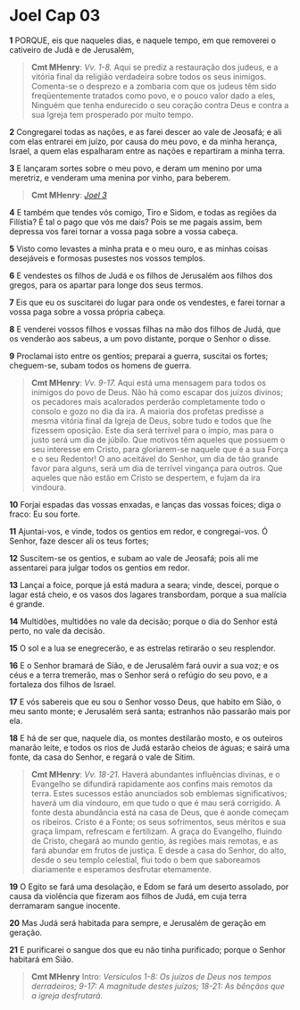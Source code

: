 # Joel Cap 03

**1** 	PORQUE, eis que naqueles dias, e naquele tempo, em que removerei o cativeiro de Judá e de Jerusalém,

> **Cmt MHenry**: *Vv. 1-8.* Aqui se prediz a restauração dos judeus, e a vitória final da religião verdadeira sobre todos os seus inimigos. Comenta-se o desprezo e a zombaria com que os judeus têm sido freqüentemente tratados como povo, e o pouco valor dado a eles, Ninguém que tenha endurecido o seu coração contra Deus e contra a sua Igreja tem prosperado por muito tempo.

**2** 	Congregarei todas as nações, e as farei descer ao vale de Jeosafá; e ali com elas entrarei em juízo, por causa do meu povo, e da minha herança, Israel, a quem elas espalharam entre as nações e repartiram a minha terra.

**3** 	E lançaram sortes sobre o meu povo, e deram um menino por uma meretriz, e venderam uma menina por vinho, para beberem.

> **Cmt MHenry**: *[Joel 3](../29A-Jl/03.md#0)*

**4** 	E também que tendes vós comigo, Tiro e Sidom, e todas as regiões da Filístia? É tal o pago que vós me dais? Pois se me pagais assim, bem depressa vos farei tornar a vossa paga sobre a vossa cabeça.

**5** 	Visto como levastes a minha prata e o meu ouro, e as minhas coisas desejáveis e formosas pusestes nos vossos templos.

**6** 	E vendestes os filhos de Judá e os filhos de Jerusalém aos filhos dos gregos, para os apartar para longe dos seus termos.

**7** 	Eis que eu os suscitarei do lugar para onde os vendestes, e farei tornar a vossa paga sobre a vossa própria cabeça.

**8** 	E venderei vossos filhos e vossas filhas na mão dos filhos de Judá, que os venderão aos sabeus, a um povo distante, porque o Senhor o disse.

**9** 	Proclamai isto entre os gentios; preparai a guerra, suscitai os fortes; cheguem-se, subam todos os homens de guerra.

> **Cmt MHenry**: *Vv. 9-17.* Aqui está uma mensagem para todos os inimigos do povo de Deus. Não há como escapar dos juízos divinos; os pecadores mais acalorados perderão completamente todo o consolo e gozo no dia da ira. A maioria dos profetas predisse a mesma vitória final da Igreja de Deus, sobre tudo e todos que lhe fizessem oposição. Este dia será terrível para o ímpio, mas para o justo será um dia de júbilo. Que motivos têm aqueles que possuem o seu interesse em Cristo, para gloriarem-se naquele que é a sua Força e o seu Redentor! O ano aceitável do Senhor, um dia de tão grande favor para alguns, será um dia de terrível vingança para outros. Que aqueles que não estão em Cristo se despertem, e fujam da ira vindoura.

**10** 	Forjai espadas das vossas enxadas, e lanças das vossas foices; diga o fraco: Eu sou forte.

**11** 	Ajuntai-vos, e vinde, todos os gentios em redor, e congregai-vos. Ó Senhor, faze descer ali os teus fortes;

**12** 	Suscitem-se os gentios, e subam ao vale de Jeosafá; pois ali me assentarei para julgar todos os gentios em redor.

**13** 	Lançai a foice, porque já está madura a seara; vinde, descei, porque o lagar está cheio, e os vasos dos lagares transbordam, porque a sua malícia é grande.

**14** 	Multidões, multidões no vale da decisão; porque o dia do Senhor está perto, no vale da decisão.

**15** 	O sol e a lua se enegrecerão, e as estrelas retirarão o seu resplendor.

**16** 	E o Senhor bramará de Sião, e de Jerusalém fará ouvir a sua voz; e os céus e a terra tremerão, mas o Senhor será o refúgio do seu povo, e a fortaleza dos filhos de Israel.

**17** 	E vós sabereis que eu sou o Senhor vosso Deus, que habito em Sião, o meu santo monte; e Jerusalém será santa; estranhos não passarão mais por ela.

**18** 	E há de ser que, naquele dia, os montes destilarão mosto, e os outeiros manarão leite, e todos os rios de Judá estarão cheios de águas; e sairá uma fonte, da casa do Senhor, e regará o vale de Sitim.

> **Cmt MHenry**: *Vv. 18-21.* Haverá abundantes influências divinas, e o Evangelho se difundirá rapidamente aos confins mais remotos da terra. Estes sucessos estão anunciados sob emblemas significativos; haverá um dia vindouro, em que tudo o que é mau será corrigido. A fonte desta abundância está na casa de Deus, que é aonde começam os ribeiros. Cristo é a Fonte; os seus sofrimentos, seus méritos e sua graça limpam, refrescam e fertilizam. A graça do Evangelho, fluindo de Cristo, chegará ao mundo gentio, às regiões mais remotas, e as fará abundar em frutos de justiça. E desde a casa do Senhor, do alto, desde o seu templo celestial, flui todo o bem que saboreamos diariamente e esperamos desfrutar etemamente.

**19** 	O Egito se fará uma desolação, e Edom se fará um deserto assolado, por causa da violência que fizeram aos filhos de Judá, em cuja terra derramaram sangue inocente.

**20** 	Mas Judá será habitada para sempre, e Jerusalém de geração em geração.

**21** 	E purificarei o sangue dos que eu não tinha purificado; porque o Senhor habitará em Sião.


> **Cmt MHenry** Intro: *Versículos 1-8: Os juízos de Deus nos tempos derradeiros; 9-17: A magnitude destes juízos; 18-21: As bênçãos que a igreja desfrutará.*
